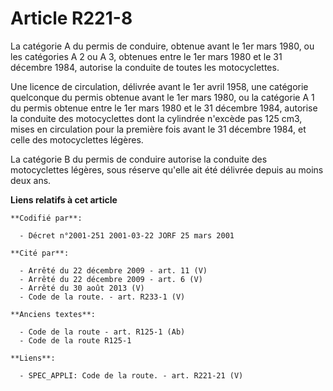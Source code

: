 # Article R221-8

La catégorie A du permis de conduire, obtenue avant le 1er mars 1980, ou les catégories A 2 ou A 3, obtenues entre le 1er
mars 1980 et le 31 décembre 1984, autorise la conduite de toutes les motocyclettes.

Une licence de circulation, délivrée avant le 1er avril 1958, une catégorie quelconque du permis obtenue avant le 1er mars
1980, ou la catégorie A 1 du permis obtenue entre le 1er mars 1980 et le 31 décembre 1984, autorise la conduite des
motocyclettes dont la cylindrée n'excède pas 125 cm3, mises en circulation pour la première fois avant le 31 décembre 1984,
et celle des motocyclettes légères.

La catégorie B du permis de conduire autorise la conduite des motocyclettes légères, sous réserve qu'elle ait été délivrée
depuis au moins deux ans.

**Liens relatifs à cet article**

	**Codifié par**:

	  - Décret n°2001-251 2001-03-22 JORF 25 mars 2001

	**Cité par**:

	  - Arrêté du 22 décembre 2009 - art. 11 (V)
	  - Arrêté du 22 décembre 2009 - art. 6 (V)
	  - Arrêté du 30 août 2013 (V)
	  - Code de la route. - art. R233-1 (V)

	**Anciens textes**:

	  - Code de la route - art. R125-1 (Ab)
	  - Code de la route R125-1

	**Liens**:

	  - SPEC_APPLI: Code de la route. - art. R221-21 (V)
